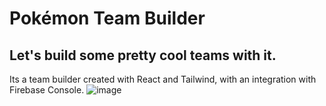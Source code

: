 # Pokémon Team Builder
## Let's build some pretty cool teams with it.

Its a team builder created with React and Tailwind, with an integration with Firebase Console.
![image](https://github.com/user-attachments/assets/4a2a5fc9-74d2-4028-bc82-4b5850d21478)
